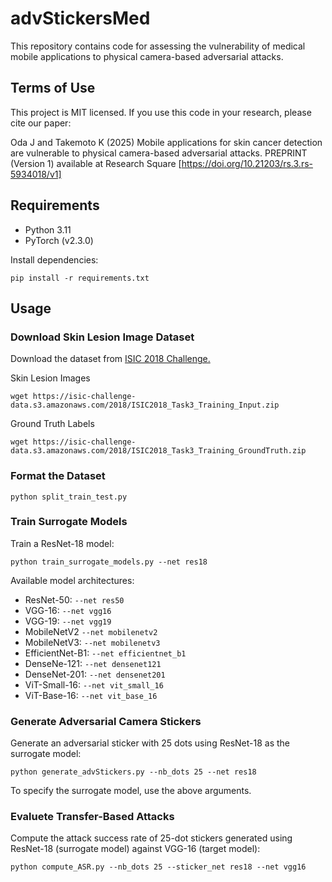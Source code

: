 # advStickersMed
This repository contains code for assessing the vulnerability of medical mobile applications to physical camera-based adversarial attacks.

## Terms of Use
This project is MIT licensed. If you use this code in your research, please cite our paper:

Oda J and Takemoto K (2025) Mobile applications for skin cancer detection are vulnerable to physical camera-based adversarial attacks. PREPRINT (Version 1) available at Research Square [https://doi.org/10.21203/rs.3.rs-5934018/v1]

## Requirements

* Python 3.11
* PyTorch (v2.3.0)

Install dependencies:
```
pip install -r requirements.txt
```

## Usage
### Download Skin Lesion Image Dataset
Download the dataset from [ISIC 2018 Challenge.](https://challenge.isic-archive.com/data/#2018)

Skin Lesion Images
```
wget https://isic-challenge-data.s3.amazonaws.com/2018/ISIC2018_Task3_Training_Input.zip
```

Ground Truth Labels
```
wget https://isic-challenge-data.s3.amazonaws.com/2018/ISIC2018_Task3_Training_GroundTruth.zip
```

### Format the Dataset
```
python split_train_test.py
```

### Train Surrogate Models
Train a ResNet-18 model:
```
python train_surrogate_models.py --net res18
```

Available model architectures:

* ResNet-50: ``--net res50``
* VGG-16: ``--net vgg16``
* VGG-19: ``--net vgg19``
* MobileNetV2 ``--net mobilenetv2``
* MobileNetV3: ``--net mobilenetv3``
* EfficientNet-B1: ``--net efficientnet_b1``
* DenseNe-121: ``--net densenet121``
* DenseNet-201: ``--net densenet201``
* ViT-Small-16: ``--net vit_small_16``
* ViT-Base-16: ``--net vit_base_16``

### Generate Adversarial Camera Stickers
Generate an adversarial sticker with 25 dots using ResNet-18 as the surrogate model:
```
python generate_advStickers.py --nb_dots 25 --net res18
```

To specify the surrogate model, use the above arguments.

### Evaluete Transfer-Based Attacks
Compute the attack success rate of 25-dot stickers generated using ResNet-18 (surrogate model) against VGG-16 (target model):
```
python compute_ASR.py --nb_dots 25 --sticker_net res18 --net vgg16
```

